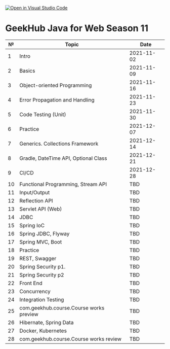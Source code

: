 [![Open in Visual Studio Code](https://classroom.github.com/assets/open-in-vscode-f059dc9a6f8d3a56e377f745f24479a46679e63a5d9fe6f495e02850cd0d8118.svg)](https://classroom.github.com/online_ide?assignment_repo_id=6219392&assignment_repo_type=AssignmentRepo)
# GeekHub Java for Web Season 11

|№|Topic|Date|
|-|-|-|
|1|Intro| 2021-11-02|
|2|Basics|2021-11-09|
|3|Object-oriented Programming|2021-11-16|
|4|Error Propagation and Handling|2021-11-23|
|5|Code Testing (Unit)|2021-11-30|
|6|Practice|2021-12-07|
|7|Generics. Collections Framework|2021-12-14|
|8|Gradle, DateTime API, Optional Class|2021-12-21|
|9|CI/CD|2021-12-28|
|10|Functional Programming, Stream API|TBD|
|11|Input/Output|TBD|
|12|Reflection API|TBD|
|13|Servlet API (Web)|TBD|
|14|JDBC|TBD|
|15|Spring IoC|TBD|
|16|Spring JDBC, Flyway|TBD|
|17|Spring MVC, Boot|TBD|
|18|Practice|TBD|
|19|REST, Swagger|TBD|
|20|Spring Security p1.|TBD|
|21|Spring Security p2|TBD|
|22|Front End|TBD|
|23|Concurrency|TBD|
|24|Integration Testing|TBD|
|25|com.geekhub.course.Course works preview|TBD|
|26|Hibernate, Spring Data|TBD|
|27|Docker, Kubernetes|TBD|
|28|com.geekhub.course.Course works review|TBD|
